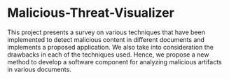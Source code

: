 # Malicious-Threat-Visualizer
This project presents a survey on various techniques that have been implemented to detect malicious content in different documents and implements a proposed application. We also take into consideration the drawbacks in each of the techniques used. Hence, we propose a new method to develop a software component for analyzing malicious artifacts in various documents.
